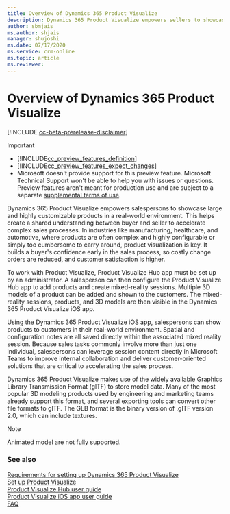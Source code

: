 ```yaml
---
title: Overview of Dynamics 365 Product Visualize
description: Dynamics 365 Product Visualize empowers sellers to showcase and customize products in a real-world environment
author: sbmjais
ms.author: shjais
manager: shujoshi
ms.date: 07/17/2020
ms.service: crm-online
ms.topic: article
ms.reviewer:
---
```


# Overview of Dynamics 365 Product Visualize

[!INCLUDE [cc-beta-prerelease-disclaimer](../includes/cc-beta-prerelease-disclaimer.md)]

> [!IMPORTANT]
> - [!INCLUDE[cc_preview_features_definition](../includes/cc-preview-features-definition.md)]  
> - [!INCLUDE[cc_preview_features_expect_changes](../includes/cc-preview-features-expect-changes.md)]
> - Microsoft doesn't provide support for this preview feature. Microsoft Technical Support won't be able to help you with issues or questions. Preview features aren't meant for production use and are subject to a separate [supplemental terms of use](https://go.microsoft.com/fwlink/p/?linkid=870960).

Dynamics 365 Product Visualize empowers salespersons to showcase large and highly customizable products in a real-world environment. This helps create a shared understanding between buyer and seller to accelerate complex sales processes. In industries like manufacturing, healthcare, and automotive, where products are often complex and highly configurable or simply too cumbersome to carry around, product visualization is key. It builds a buyer's confidence early in the sales process, so costly change orders are reduced, and customer satisfaction is higher.

To work with Product Visualize, Product Visualize Hub app must be set up by an administrator. A salesperson can then configure the Product Visualize Hub app to add products and create mixed-reality sessions. Multiple 3D models of a product can be added and shown to the customers. The mixed-reality sessions, products, and 3D models are then visible in the Dynamics 365 Product Visualize iOS app.

Using the Dynamics 365 Product Visualize iOS app, salespersons can show products to customers in their real-world environment. Spatial and configuration notes are all saved directly within the associated mixed reality session. Because sales tasks commonly involve more than just one individual, salespersons can leverage session content directly in Microsoft Teams to improve internal collaboration and deliver customer-oriented solutions that are critical to accelerating the sales process.

Dynamics 365 Product Visualize makes use of the widely available Graphics Library Transmission Format (glTF) to store model data. Many of the most popular 3D modeling products used by engineering and marketing teams already support this format, and several exporting tools can convert other file formats to glTF. The GLB format is the binary version of .glTF version 2.0, which can include textures.

> [!NOTE]
> Animated model are not fully supported.

### See also

[Requirements for setting up Dynamics 365 Product Visualize](requirements.md)<br>
[Set up Product Visualize](setup.md)<br>
[Product Visualize Hub user guide](hub-user-guide.md)<br>
[Product Visualize iOS app user guide](user-guide.md)<br>
[FAQ](faq.md)<br>
